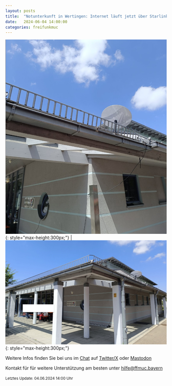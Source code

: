 ```yaml
---
layout: posts
title:  "Notunterkunft in Wertingen: Internet läuft jetzt über Starlink"
date:   2024-06-04 14:00:00
categories: freifunkmuc
---
```

   
![Internet über Starlink 1](/assets/posts/2024-06-04-Notunterkunft-Wertingen-Starlink1.jpg){: style="max-height:300px;"} | ![Internet über Starlink 2](/assets/posts/2024-06-04-Notunterkunft-Wertingen-Starlink2.jpg){: style="max-height:300px;"}
   
Weitere Infos finden Sie bei uns im [Chat](https://chat.ffmuc.net) auf [Twitter/X](https://twitter.com/FreifunkMUC/status/1762382921451684233) oder [Mastodon](https://social.ffmuc.net/@freifunkMUC)
   
Kontakt für für weitere Unterstützung am besten unter [hilfe@ffmuc.bayern](mailto:hilfe@ffmuc.bayern)
   
<small>Letztes Update: 04.06.2024 14:00 Uhr</small>
